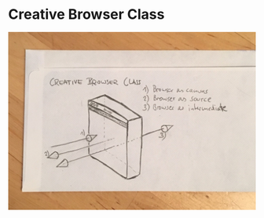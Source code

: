# Creative Browser Class

![structure](https://github.com/leoneckert/creative-browser-class/blob/master/structure.jpeg)

